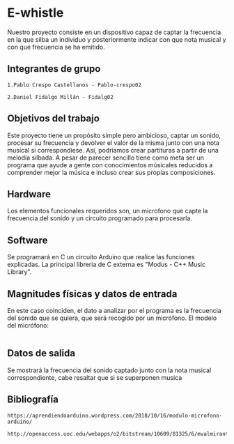 # E-whistle

Nuestro proyecto consiste en un dispositivo capaz de captar la frecuencia en la que silba un individuo y posteriormente indicar con que nota musical y con que frecuencia se ha emitido.

## Integrantes de grupo
```
1.Pablo Crespo Castellanos - Pablo-crespo02
```
```
2.Daniel Fidalgo Millán - Fidalg02
```

## Objetivos del trabajo
Este proyecto tiene un propósito simple pero ambicioso, captar un sonido, procesar su frecuencia y devolver el valor de la misma junto con una nota musical si correspondiese.
Así, podríamos crear partituras a partir de una melodía silbada. A pesar de parecer sencillo tiene como meta ser un programa que ayude a gente con conocimientos músicales reducidos a comprender mejor la música e incluso crear sus propias composiciones.

## Hardware 
Los elementos funcionales requeridos son, un microfono que capte la frecuencia del sonido y un circuito programado para procesarla.

## Software
Se programará en C un circuito Arduino que realice las funciones explicadas.
La principal libreria de C externa es "Modus - C++ Music Library".

## Magnitudes físicas y datos de entrada
En este caso coinciden, el dato a analizar por el programa es la frecuencia del sonido que se quiera, que será recogido por un micrófono. 
El modelo del micrófono:
```
```
## Datos de salida 

Se mostrará la frecuencia del sonido captado junto con la nota musical correspondiente, cabe resaltar que si se superponen musica 

## Bibliografía
```
https://aprendiendoarduino.wordpress.com/2018/10/16/modulo-microfono-arduino/
```
```
http://openaccess.uoc.edu/webapps/o2/bitstream/10609/81325/6/mvalmirantearenaTFG0618memoria.pdf
```
